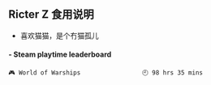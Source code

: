 ## Ricter Z 食用说明
- 喜欢猫猫，是个冇猫孤儿

<!-- steam-box start -->
#### - Steam playtime leaderboard
```text
🎮 World of Warships                 🕘 98 hrs 35 mins
```
<!-- Powered by https://github.com/YouEclipse/steam-box . -->
<!-- steam-box end -->
